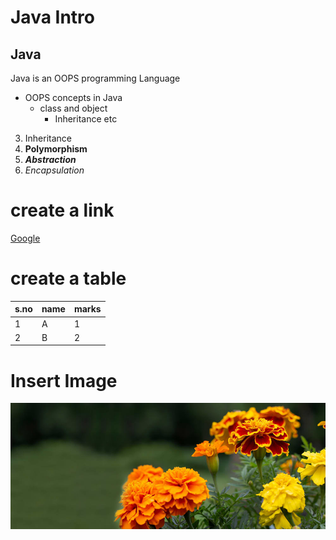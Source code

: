 # Java Intro
## Java 
Java is an OOPS programming Language
* OOPS concepts in Java
  * class and object
    * Inheritance etc
    
3. Inheritance 
4. **Polymorphism**
5. ***Abstraction***
6. *Encapsulation*

# create a link
[Google](www.google.com)

# create a table

s.no|name|marks
----|----|------
1|A|1
2|B|2

# Insert Image
![MariGold](https://github.com/akhilaumma/colrepo/blob/main/Marigold.jpg)
